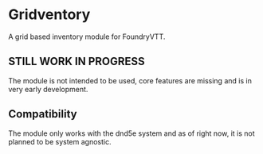 # Gridventory

A grid based inventory module for FoundryVTT.

## STILL WORK IN PROGRESS
The module is not intended to be used, core features are missing and is in very early development.

## Compatibility
The module only works with the dnd5e system and as of right now, it is not planned to be system agnostic.

